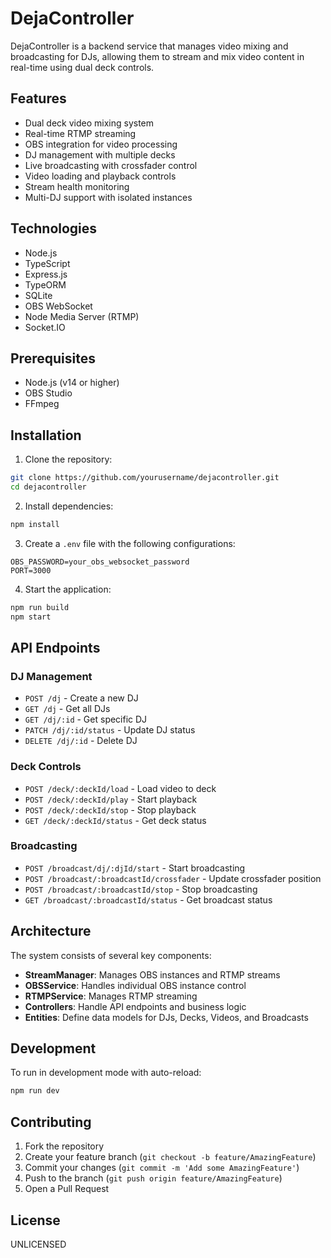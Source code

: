 # DejaController

DejaController is a backend service that manages video mixing and broadcasting for DJs, allowing them to stream and mix video content in real-time using dual deck controls.

## Features

- Dual deck video mixing system
- Real-time RTMP streaming
- OBS integration for video processing
- DJ management with multiple decks
- Live broadcasting with crossfader control
- Video loading and playback controls
- Stream health monitoring
- Multi-DJ support with isolated instances

## Technologies

- Node.js
- TypeScript
- Express.js
- TypeORM
- SQLite
- OBS WebSocket
- Node Media Server (RTMP)
- Socket.IO

## Prerequisites

- Node.js (v14 or higher)
- OBS Studio
- FFmpeg

## Installation

1. Clone the repository:
```bash
git clone https://github.com/yourusername/dejacontroller.git
cd dejacontroller
```

2. Install dependencies:
```bash
npm install
```

3. Create a `.env` file with the following configurations:
```env
OBS_PASSWORD=your_obs_websocket_password
PORT=3000
```

4. Start the application:
```bash
npm run build
npm start
```

## API Endpoints

### DJ Management
- `POST /dj` - Create a new DJ
- `GET /dj` - Get all DJs
- `GET /dj/:id` - Get specific DJ
- `PATCH /dj/:id/status` - Update DJ status
- `DELETE /dj/:id` - Delete DJ

### Deck Controls
- `POST /deck/:deckId/load` - Load video to deck
- `POST /deck/:deckId/play` - Start playback
- `POST /deck/:deckId/stop` - Stop playback
- `GET /deck/:deckId/status` - Get deck status

### Broadcasting
- `POST /broadcast/dj/:djId/start` - Start broadcasting
- `POST /broadcast/:broadcastId/crossfader` - Update crossfader position
- `POST /broadcast/:broadcastId/stop` - Stop broadcasting
- `GET /broadcast/:broadcastId/status` - Get broadcast status

## Architecture

The system consists of several key components:

- **StreamManager**: Manages OBS instances and RTMP streams
- **OBSService**: Handles individual OBS instance control
- **RTMPService**: Manages RTMP streaming
- **Controllers**: Handle API endpoints and business logic
- **Entities**: Define data models for DJs, Decks, Videos, and Broadcasts

## Development

To run in development mode with auto-reload:

```bash
npm run dev
```

## Contributing

1. Fork the repository
2. Create your feature branch (`git checkout -b feature/AmazingFeature`)
3. Commit your changes (`git commit -m 'Add some AmazingFeature'`)
4. Push to the branch (`git push origin feature/AmazingFeature`)
5. Open a Pull Request

## License

UNLICENSED

